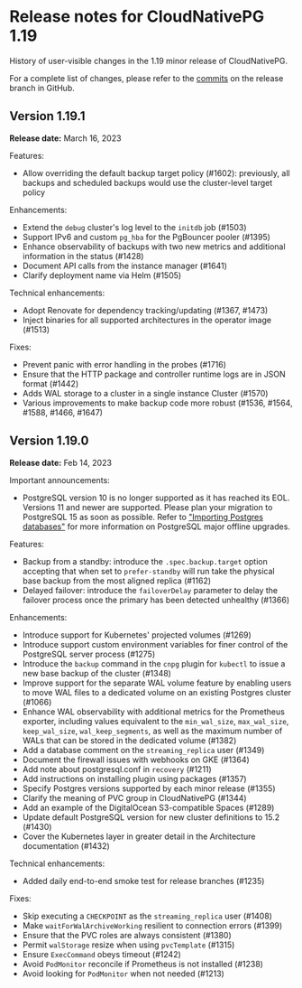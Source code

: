 # Release notes for CloudNativePG 1.19

History of user-visible changes in the 1.19 minor release of CloudNativePG.

For a complete list of changes, please refer to the
[commits](https://github.com/cloudnative-pg/cloudnative-pg/commits/release-1.19)
on the release branch in GitHub.

## Version 1.19.1

**Release date:** March 16, 2023

Features:

- Allow overriding the default backup target policy (#1602): previously, all
  backups and scheduled backups would use the cluster-level target policy

Enhancements:

- Extend the `debug` cluster's log level to the `initdb` job (#1503)
- Support IPv6 and custom `pg_hba` for the PgBouncer pooler (#1395)
- Enhance observability of backups with two new metrics and additional
  information in the status (#1428)
- Document API calls from the instance manager (#1641)
- Clarify deployment name via Helm (#1505)

Technical enhancements:

- Adopt Renovate for dependency tracking/updating (#1367, #1473)
- Inject binaries for all supported architectures in the operator image (#1513)

Fixes:

- Prevent panic with error handling in the probes (#1716)
- Ensure that the HTTP package and controller runtime logs are in JSON format (#1442)
- Adds WAL storage to a cluster in a single instance Cluster (#1570)
- Various improvements to make backup code more robust (#1536, #1564, #1588, #1466,  #1647)

## Version 1.19.0

**Release date:** Feb 14, 2023

Important announcements:

- PostgreSQL version 10 is no longer supported as it has reached its EOL.
  Versions 11 and newer are supported. Please plan your migration to
  PostgreSQL 15 as soon as possible. Refer to
  ["Importing Postgres databases"](https://cloudnative-pg.io/documentation/current/database_import/)
  for more information on PostgreSQL major offline upgrades.

Features:

- Backup from a standby: introduce the `.spec.backup.target` option accepting
  that when set to `prefer-standby` will run take the physical base backup from
  the most aligned replica (#1162)
- Delayed failover: introduce the `failoverDelay` parameter to delay the
  failover process once the primary has been detected unhealthy (#1366)

Enhancements:

- Introduce support for Kubernetes' projected volumes (#1269)
- Introduce support custom environment variables for finer control of the
  PostgreSQL server process (#1275)
- Introduce the `backup` command in the `cnpg` plugin for `kubectl` to
  issue a new base backup of the cluster (#1348)
- Improve support for the separate WAL volume feature by enabling users to move
  WAL files to a dedicated volume on an existing Postgres cluster (#1066)
- Enhance WAL observability with additional metrics for the Prometheus
  exporter, including values equivalent to the `min_wal_size`, `max_wal_size`,
  `keep_wal_size`, `wal_keep_segments`, as well as the maximum number of WALs
  that can be stored in the dedicated volume (#1382)
- Add a database comment on the `streaming_replica` user (#1349)
- Document the firewall issues with webhooks on GKE (#1364)
- Add note about postgresql.conf in `recovery` (#1211)
- Add instructions on installing plugin using packages (#1357)
- Specify Postgres versions supported by each minor release (#1355)
- Clarify the meaning of PVC group in CloudNativePG (#1344)
- Add an example of the DigitalOcean S3-compatible Spaces (#1289)
- Update default PostgreSQL version for new cluster definitions to 15.2 (#1430)
- Cover the Kubernetes layer in greater detail in the Architecture
  documentation (#1432)

Technical enhancements:

- Added daily end-to-end smoke test for release branches (#1235)

Fixes:

- Skip executing a `CHECKPOINT` as the `streaming_replica` user (#1408)
- Make `waitForWalArchiveWorking` resilient to connection errors (#1399)
- Ensure that the PVC roles are always consistent (#1380)
- Permit `walStorage` resize when using `pvcTemplate` (#1315)
- Ensure `ExecCommand` obeys timeout (#1242)
- Avoid `PodMonitor` reconcile if Prometheus is not installed (#1238)
- Avoid looking for `PodMonitor` when not needed (#1213)
